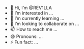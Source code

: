 - 👋 Hi, I’m @REV1LLA
- 👀 I’m interested in ...
- 🌱 I’m currently learning ...
- 💞️ I’m looking to collaborate on ...
- 📫 How to reach me ...
- 😄 Pronouns: ...
- ⚡ Fun fact: ...

<!---
REV1LLA/REV1LLA is a ✨ special ✨ repository because its `README.md` (this file) appears on your GitHub profile.
You can click the Preview link to take a look at your changes.
--->
